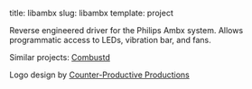 title: libambx
slug: libambx
template: project

Reverse engineered driver for the Philips Ambx system. Allows
programmatic access to LEDs, vibration bar, and fans.

Similar projects: [Combustd](http://code.google.com/p/combustd/)

Logo design by [Counter-Productive Productions](http://counter-productive.com)

